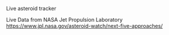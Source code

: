 Live asteroid tracker

Live Data from NASA Jet Propulsion Laboratory https://www.jpl.nasa.gov/asteroid-watch/next-five-approaches/

